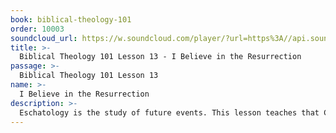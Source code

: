```yaml
---
book: biblical-theology-101
order: 10003
soundcloud_url: https://w.soundcloud.com/player/?url=https%3A//api.soundcloud.com/tracks/
title: >-
  Biblical Theology 101 Lesson 13 - I Believe in the Resurrection
passage: >-
  Biblical Theology 101 Lesson 13
name: >-
  I Believe in the Resurrection
description: >-
  Eschatology is the study of future events. This lesson teaches that Christ rose from the dead and so will Christian believers.
---
```


